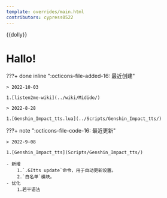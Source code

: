 ```yaml
---
template: overrides/main.html
contributors: cypress0522
---
```

{{dolly}}

# Hallo!

???+ done inline ":octicons-file-added-16: 最近创建"

    > 2022-10-03

    1.[listen2me-wiki](../wiki/Midido/)

    > 2022-8-28

    1.[Genshin_Impact_tts.lua](../Scripts/Genshin_Impact_tts/)

???+ note ":octicons-file-code-16: 最近更新"

    > 2022-9-08

    1.[Genshin_Impact_tts](Scripts/Genshin_Impact_tts/)

    - 新增
		1.`.GItts update`命令，用于自动更新设置。
		2.`白名单`模块。
	- 优化
		1.若干语法
